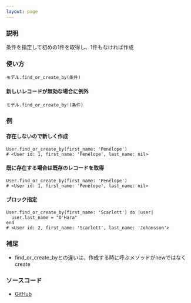 ```yaml
---
layout: page
---
```

### 説明
条件を指定して初めの1件を取得し、1件もなければ作成

### 使い方
    モデル.find_or_create_by(条件)

#### 新しいレコードが無効な場合に例外
    モデル.find_or_create_by!(条件)

### 例
#### 存在しないので新しく作成
    User.find_or_create_by(first_name: 'Penélope')
    # <User id: 1, first_name: 'Penélope', last_name: nil>

#### 既に存在する場合は既存のレコードを取得
    User.find_or_create_by(first_name: 'Penélope')
    # <User id: 1, first_name: 'Penélope', last_name: nil>

#### ブロック指定
    User.find_or_create_by(first_name: 'Scarlett') do |user|
      user.last_name = "O'Hara"
    end
    # <User id: 2, first_name: 'Scarlett', last_name: 'Johansson'>

### 補足
* find_or_create_byとの違いは、作成する時に呼ぶメソッドがnewではなくcreate

### ソースコード
* [GitHub](https://github.com/rails/rails/blob/f33d52c95217212cbacc8d5e44b5a8e3cdc6f5b3/activerecord/lib/active_record/relation.rb#L168)